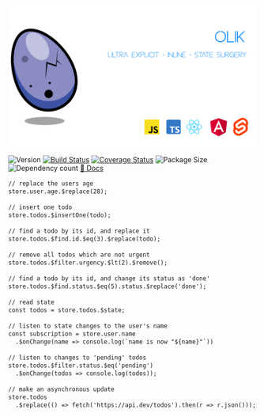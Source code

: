<img src="./assets/banner_2.png" style="max-width=100%" /> 

![Version](https://img.shields.io/npm/v/olik.svg)
[![Build Status](https://travis-ci.org/Memeplexx/olik.svg?branch=master)](https://travis-ci.org/Memeplexx/olik.svg?branch=master)
[![Coverage Status](https://coveralls.io/repos/github/Memeplexx/Olik/badge.svg?branch=master)](https://coveralls.io/github/Memeplexx/Olik?branch=master)
![Package Size](https://badgen.net/bundlephobia/minzip/olik)
![Dependency count](https://badgen.net/bundlephobia/dependency-count/olik)
[📖 Docs](https://memeplexx.github.io/olik/)

```
// replace the users age
store.user.age.$replace(28);

// insert one todo
store.todos.$insertOne(todo);

// find a todo by its id, and replace it
store.todos.$find.id.$eq(3).$replace(todo);

// remove all todos which are not urgent
store.todos.$filter.urgency.$lt(2).$remove();

// find a todo by its id, and change its status as 'done'
store.todos.$find.status.$eq(5).status.$replace('done');

// read state
const todos = store.todos.$state;

// listen to state changes to the user's name
const subscription = store.user.name
  .$onChange(name => console.log(`name is now "${name}"`))

// listen to changes to 'pending' todos
store.todos.$filter.status.$eq('pending')
  .$onChange(todos => console.log(todos));

// make an asynchronous update
store.todos
  .$replace(() => fetch('https://api.dev/todos').then(r => r.json()));
```
